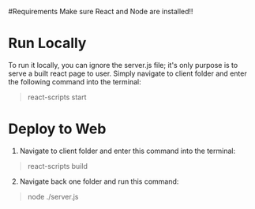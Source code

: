 #Requirements
Make sure React and Node are installed!!

# Run Locally
To run it locally, you can ignore the server.js file; it's only purpose is to serve a built react page to user. Simply navigate to client folder and enter the following command into the terminal:
>react-scripts start

# Deploy to Web
1. Navigate to client folder and enter this command into the terminal:
> react-scripts build
2. Navigate back one folder and run this command:
> node ./server.js